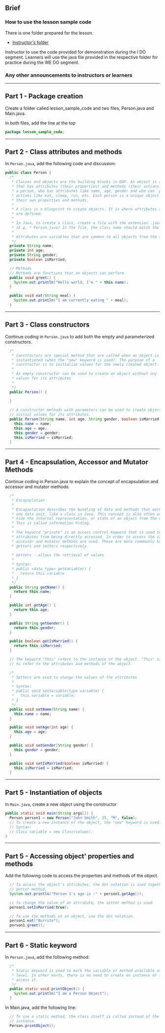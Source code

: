 ## Brief

### How to use the lesson sample code

There is one folder prepared for the lesson. 
- [Instructor's folder](./lesson-sample-code/)

Instructor to use the code provided for demonstration during the I DO segment. Learners will use the java file provided in the respective folder for practice during the WE DO segment.

### Any other announcements to instructors or learners

---

## Part 1 - Package creation

Create a folder called lesson_sample_code and two files, Person.java and Main.java.

In both files, add the line at the top

```java
package lesson_sample_code;
```

---

## Part 2 - Class attributes and methods

In `Person.java`, add the following code and discussion:

```java
public class Person {
  /* 
   * Classes and objects are the building blocks in OOP. An object is a concept 
   * that has attributes (their properties) and methods (their actions). Imagine 
   * a person, who has attributes like name, age, gender and who can  perform 
   * actions like eat, sleep, run, etc. Each person is a unique object with 
   * their own properties and methods.
   * 
   * A class is a blueprint to create objects. It is where attributes and methods
   * are defined.
   *
   * In Java, to create a class, create a file with the extension .java 
   * (E.g. * Person.java) In the file, the class name should match the filename.
   *
   * Attributes are variables that are common to all objects from the same class.
   */
  private String name;
  private int age;
  private String gender;
  private boolean isMarried;

  // Methods
  // Methods are functions that an objects can perform.
  public void greet() {
    System.out.println("Hello world, I'm " + this.name);
  }

  public void eat(String meal) {
    System.out.println("I am currently eating " + meal);
  }
```

---

## Part 3 - Class constructors

Continue coding in `Person.java` to add both the empty and parameterized constructors.

```java
  /*
   * Constructors are special method that are called when an object is 
   * instantiated (when the "new" keyword is used). The purpose of a 
   * constructor is to initialize values for the newly created object.
   *
   * An empty constructor can be used to create an object without any 
   * values for its attributes
   * 
   */
  public Person() {
  
  }

  // A constructor methods with parameters can be used to create objects with
  // initial values for its attributes.
  public Person(String name, int age, String gender, boolean isMarried) {
    this.name = name;
    this.age = age;
    this.gender = gender;
    this.isMarried = isMarried;
  }
```

---

## Part 4 - Encapsulation, Accessor and Mutator Methods

Continue coding in Person.java to explain the concept of encapsulation and accessor and mutator methods.

```java
  /*
   * Encapsulation
   *
   * Encapsulation describes the bundling of data and methods that work on that 
   * one data unit, like a class in Java. This concept is also often used to
   * hide the internal representation, or state of an object from the outside.
   * This is called information hiding.
   * 
   * The keyword "private" is an access control keyword that is used to hide
   * attributes from being directly accessed. In order to access the values, 
   * accessor and mutator methods are used. These are more commmonly known as 
   * getters and setters respectively.
   
   * Getters - allows the retrieval of values
   *
   * Syntax:
   * public <data_type> getVariable() {
   *   return this.variable
   * }
   */
  public String getName() {
    return this.name;
  }

  public int getAge() {
    return this.age;
  }

  public String getGender() {
    return this.gender;
  }

  public boolean getIsMarried() {
    return this.isMarried;
  }

  // The keyword "this" refers to the instance of the object. "This" can be used
  // to refer to the attributes and methods of the object.

  /*
   * Setters are used to change the values of the attributes
   * 
   * Syntax:
   * public void setVariable(type variable) {
   *   this.variable = variable;
   * }
   */
  public void setName(String name) {
    this.name = name;
  }

  public void setAge(int age) {
    this.age = age;
  }

  public void setGender(String gender) {
    this.gender = gender;
  }

  public void setIsMarried(boolean isMarried) {
    this.isMarried = isMarried;
  }
```

---

## Part 5 - Instantiation of objects

In `Main.java`, create a new object using the constructor

```java
public static void main(String args[]) {
  Person person1 = new Person("John Smith", 35, "M", false);
  // To create a new instance of the object, the "new" keyword is used.
  // Syntax:
  // Class variable = new Class(values);
}
```

---

## Part 5 - Accessing object' properties and methods

Add the following code to access the properties and methods of the object.

```java
  // To access the object's attributes, the dot notation is used together with the
  // getter method.
  System.out.println("Person 1's age is :" + person1.getAge());

  // To change the value of an attribute, the setter method is used
  person1.setIsMarried(true);

  // To use the methods on an object, use the dot notation.
  person1.eat("Burrito");
  person1.greet();
```

---

## Part 6 - Static keyword

In `Person.java`, add the following method:
```java
  /*
   * Static keyword is used to mark the variable or method available at the class
   * level. In other words, there is no need to create an instance of the class to
   * access it. 
   */
  public static void printObject() {
    System.out.println("I am a Person Object");
  }
```

In Main.java, add the following line:
```java
  // To use a static method, the class itself is called instead of the object
  // instance.
  Person.printObject();
```
